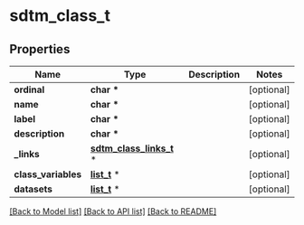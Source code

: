 # sdtm_class_t

## Properties
Name | Type | Description | Notes
------------ | ------------- | ------------- | -------------
**ordinal** | **char \*** |  | [optional] 
**name** | **char \*** |  | [optional] 
**label** | **char \*** |  | [optional] 
**description** | **char \*** |  | [optional] 
**_links** | [**sdtm_class_links_t**](sdtm_class_links.md) \* |  | [optional] 
**class_variables** | [**list_t**](sdtm_class_variable.md) \* |  | [optional] 
**datasets** | [**list_t**](sdtm_dataset.md) \* |  | [optional] 

[[Back to Model list]](../README.md#documentation-for-models) [[Back to API list]](../README.md#documentation-for-api-endpoints) [[Back to README]](../README.md)


